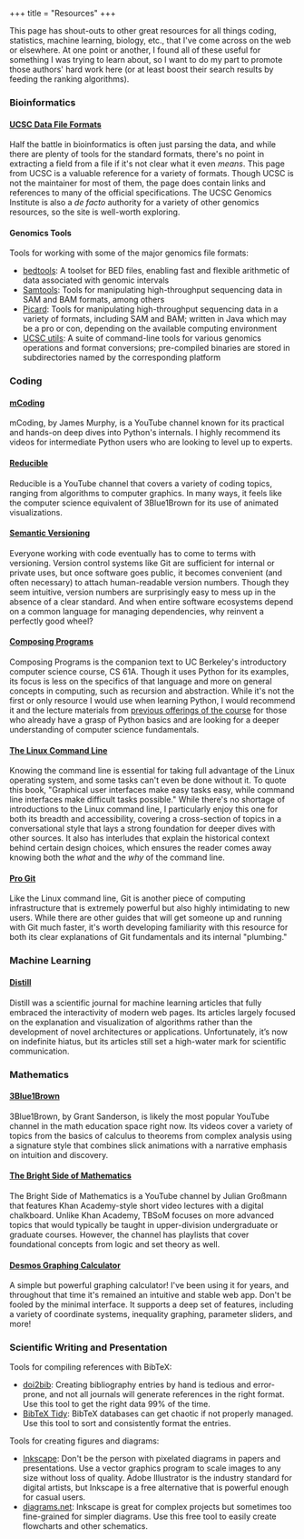+++
title = "Resources"
+++

This page has shout-outs to other great resources for all things coding, statistics, machine learning, biology, etc., that I've come across on the web or elsewhere. At one point or another, I found all of these useful for something I was trying to learn about, so I want to do my part to promote those authors' hard work here (or at least boost their search results by feeding the ranking algorithms). 

### Bioinformatics
#### [UCSC Data File Formats](https://genome.ucsc.edu/FAQ/FAQformat.html)
Half the battle in bioinformatics is often just parsing the data, and while there are plenty of tools for the standard formats, there's no point in extracting a field from a file if it's not clear what it even *means*. This page from UCSC is a valuable reference for a variety of formats. Though UCSC is not the maintainer for most of them, the page does contain links and references to many of the official specifications. The UCSC Genomics Institute is also a *de facto* authority for a variety of other genomics resources, so the site is well-worth exploring.

#### Genomics Tools
Tools for working with some of the major genomics file formats:
- [bedtools](https://bedtools.readthedocs.io/): A toolset for BED files, enabling fast and flexible arithmetic of data associated with genomic intervals
- [Samtools](https://www.htslib.org/): Tools for manipulating high-throughput sequencing data in SAM and BAM formats, among others
- [Picard](https://broadinstitute.github.io/picard/): Tools for manipulating high-throughput sequencing data in a variety of formats, including SAM and BAM; written in Java which may be a pro or con, depending on the available computing environment
- [UCSC utils](https://hgdownload.soe.ucsc.edu/admin/exe/): A suite of command-line tools for various genomics operations and format conversions; pre-compiled binaries are stored in subdirectories named by the corresponding platform

### Coding
#### [mCoding](https://www.youtube.com/@mCoding)
mCoding, by James Murphy, is a YouTube channel known for its practical and hands-on deep dives into Python's internals. I highly recommend its videos for intermediate Python users who are looking to level up to experts.

#### [Reducible](https://www.youtube.com/@Reducible)
Reducible is a YouTube channel that covers a variety of coding topics, ranging from algorithms to computer graphics. In many ways, it feels like the computer science equivalent of 3Blue1Brown for its use of animated visualizations.

#### [Semantic Versioning](https://semver.org/)
Everyone working with code eventually has to come to terms with versioning. Version control systems like Git are sufficient for internal or private uses, but once software goes public, it becomes convenient (and often necessary) to attach human-readable version numbers. Though they seem intuitive, version numbers are surprisingly easy to mess up in the absence of a clear standard. And when entire software ecosystems depend on a common language for managing dependencies, why reinvent a perfectly good wheel?

#### [Composing Programs](https://www.composingprograms.com/)
Composing Programs is the companion text to UC Berkeley's introductory computer science course, CS 61A. Though it uses Python for its examples, its focus is less on the specifics of that language and more on general concepts in computing, such as recursion and abstraction. While it's not the first or only resource I would use when learning Python, I would recommend it and the lecture materials from [previous offerings of the course](https://inst.eecs.berkeley.edu/~cs61a/archives.html) for those who already have a grasp of Python basics and are looking for a deeper understanding of computer science fundamentals.

#### [The Linux Command Line](https://linuxcommand.org/tlcl.php)
Knowing the command line is essential for taking full advantage of the Linux operating system, and some tasks can't even be done without it. To quote this book, "Graphical user interfaces make easy tasks easy, while command line interfaces make difficult tasks possible." While there's no shortage of introductions to the Linux command line, I particularly enjoy this one for both its breadth and accessibility, covering a cross-section of topics in a conversational style that lays a strong foundation for deeper dives with other sources. It also has interludes that explain the historical context behind certain design choices, which ensures the reader comes away knowing both the *what* and the *why* of the command line.

#### [Pro Git](https://git-scm.com/book/en/v2)
Like the Linux command line, Git is another piece of computing infrastructure that is extremely powerful but also highly intimidating to new users. While there are other guides that will get someone up and running with Git much faster, it's worth developing familiarity with this resource for both its clear explanations of Git fundamentals and its internal "plumbing."

### Machine Learning
#### [Distill](https://distill.pub/)
Distill was a scientific journal for machine learning articles that fully embraced the interactivity of modern web pages. Its articles largely focused on the explanation and visualization of algorithms rather than the development of novel architectures or applications. Unfortunately, it’s now on indefinite hiatus, but its articles still set a high-water mark for scientific communication.

### Mathematics
#### [3Blue1Brown](https://www.youtube.com/@3blue1brown)
3Blue1Brown, by Grant Sanderson, is likely the most popular YouTube channel in the math education space right now. Its videos cover a variety of topics from the basics of calculus to theorems from complex analysis using a signature style that combines slick animations with a narrative emphasis on intuition and discovery.

#### [The Bright Side of Mathematics](https://www.youtube.com/@brightsideofmaths)
The Bright Side of Mathematics is a YouTube channel by Julian Großmann that features Khan Academy-style short video lectures with a digital chalkboard. Unlike Khan Academy, TBSoM focuses on more advanced topics that would typically be taught in upper-division undergraduate or graduate courses. However, the channel has playlists that cover foundational concepts from logic and set theory as well.

#### [Desmos Graphing Calculator](https://www.desmos.com/calculator)
A simple but powerful graphing calculator! I've been using it for years, and throughout that time it's remained an intuitive and stable web app. Don't be fooled by the minimal interface. It supports a deep set of features, including a variety of coordinate systems, inequality graphing, parameter sliders, and more! 

### Scientific Writing and Presentation
Tools for compiling references with BibTeX:
- [doi2bib](https://www.doi2bib.org/): Creating bibliography entries by hand is tedious and error-prone, and not all journals will generate references in the right format. Use this tool to get the right data 99% of the time.
- [BibTeX Tidy](https://flamingtempura.github.io/bibtex-tidy/): BibTeX databases can get chaotic if not properly managed. Use this tool to sort and consistently format the entries.

Tools for creating figures and diagrams:
- [Inkscape](https://inkscape.org/): Don't be the person with pixelated diagrams in papers and presentations. Use a vector graphics program to scale images to any size without loss of quality. Adobe Illustrator is the industry standard for digital artists, but Inkscape is a free alternative that is powerful enough for casual users.
- [diagrams.net](https://app.diagrams.net/): Inkscape is great for complex projects but sometimes too fine-grained for simpler diagrams. Use this free tool to easily create flowcharts and other schematics.

